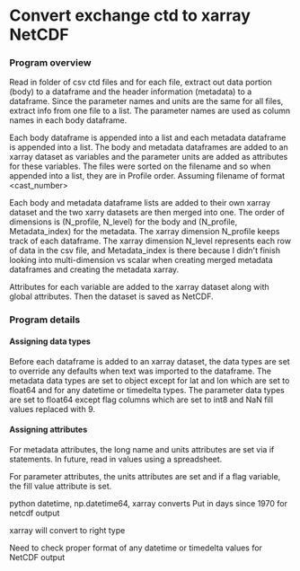 # Convert exchange ctd to xarray NetCDF

### Program overview

Read in folder of csv ctd files and for each file, extract out data portion (body) to a dataframe and the header information (metadata) to a dataframe. Since the parameter names and units are the same for all files, extract info from one file to a list. The parameter names are used as column names in each body dataframe.

Each body dataframe is appended into a list and each metadata dataframe is appended into a list.  The body and metadata dataframes are added to an xarray dataset as variables and the parameter units are added as attributes for these variables. The files were sorted on the filename and so when appended into a list, they are in Profile order. Assuming filename of format <alphanumeric>_<station id>_<cast_number>

Each body and metadata dataframe lists are added to their own xarray dataset and the two xarry datasets are then merged into one. The order of dimensions is (N_profile, N_level) for the body and (N_profile, Metadata_index) for the metadata. The xarray dimension N_profile keeps track of each dataframe. The xarray dimension N_level represents each row of data in the csv file, and Metadata_index is there because I didn't finish looking into multi-dimension vs scalar when creating merged metadata dataframes and creating the metadata xarray.

Attributes for each variable are added to the xarray dataset along with global attributes.  Then the dataset is saved as NetCDF.

### Program details

#### Assigning data types

Before each dataframe is added to an xarray dataset, the data types are set to override any defaults when text was imported to the dataframe.  The metadata data types are set to object except for lat and lon which are set to float64 and for any datetime or timedelta types.  The parameter data types are set to float64 except flag columns which are set to int8 and NaN fill values replaced with 9.  


#### Assigning attributes

For metadata attributes, the long name and units attributes are set via if statements.  In future, read in values using a spreadsheet.  

For parameter attributes, the units attributes are set and if a flag variable, the fill value attribute is set.  


python datetime, np.datetime64, xarray converts 
Put in days since 1970 for netcdf output

xarray will convert to right type

Need to check proper format of any datetime or timedelta values for NetCDF output


